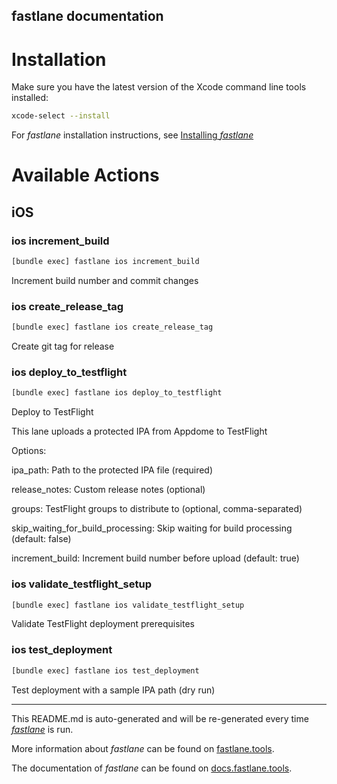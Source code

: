 fastlane documentation
----

# Installation

Make sure you have the latest version of the Xcode command line tools installed:

```sh
xcode-select --install
```

For _fastlane_ installation instructions, see [Installing _fastlane_](https://docs.fastlane.tools/#installing-fastlane)

# Available Actions

## iOS

### ios increment_build

```sh
[bundle exec] fastlane ios increment_build
```

Increment build number and commit changes

### ios create_release_tag

```sh
[bundle exec] fastlane ios create_release_tag
```

Create git tag for release

### ios deploy_to_testflight

```sh
[bundle exec] fastlane ios deploy_to_testflight
```

Deploy to TestFlight

This lane uploads a protected IPA from Appdome to TestFlight

Options:

  ipa_path: Path to the protected IPA file (required)

  release_notes: Custom release notes (optional)

  groups: TestFlight groups to distribute to (optional, comma-separated)

  skip_waiting_for_build_processing: Skip waiting for build processing (default: false)

  increment_build: Increment build number before upload (default: true)

### ios validate_testflight_setup

```sh
[bundle exec] fastlane ios validate_testflight_setup
```

Validate TestFlight deployment prerequisites

### ios test_deployment

```sh
[bundle exec] fastlane ios test_deployment
```

Test deployment with a sample IPA path (dry run)

----

This README.md is auto-generated and will be re-generated every time [_fastlane_](https://fastlane.tools) is run.

More information about _fastlane_ can be found on [fastlane.tools](https://fastlane.tools).

The documentation of _fastlane_ can be found on [docs.fastlane.tools](https://docs.fastlane.tools).
